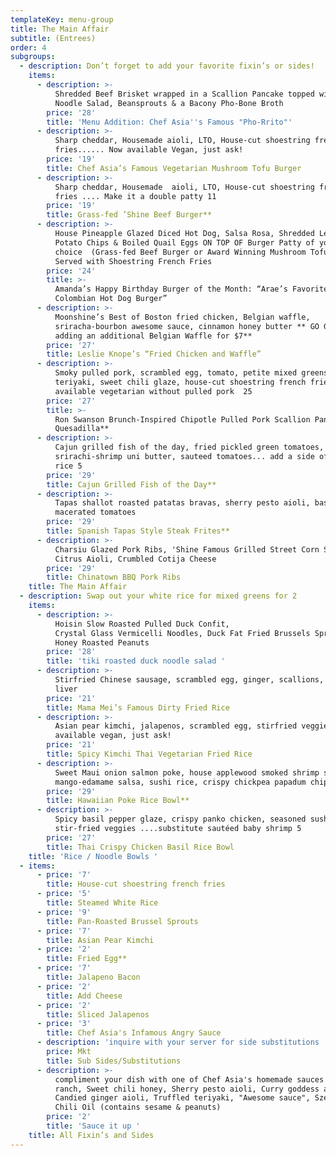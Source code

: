 ```yaml
---
templateKey: menu-group
title: The Main Affair
subtitle: (Entrees)
order: 4
subgroups:
  - description: Don’t forget to add your favorite fixin’s or sides!
    items:
      - description: >-
          Shredded Beef Brisket wrapped in a Scallion Pancake topped with Pho
          Noodle Salad, Beansprouts & a Bacony Pho-Bone Broth             
        price: '28'
        title: 'Menu Addition: Chef Asia''s Famous "Pho-Rrito"'
      - description: >-
          Sharp cheddar, Housemade aioli, LTO, House-cut shoestring french
          fries...... Now available Vegan, just ask!
        price: '19'
        title: Chef Asia’s Famous Vegetarian Mushroom Tofu Burger
      - description: >-
          Sharp cheddar, Housemade  aioli, LTO, House-cut shoestring french
          fries .... Make it a double patty 11
        price: '19'
        title: Grass-fed ’Shine Beef Burger**
      - description: >-
          House Pineapple Glazed Diced Hot Dog, Salsa Rosa, Shredded Lettuce,
          Potato Chips & Boiled Quail Eggs ON TOP OF Burger Patty of your
          choice  (Grass-fed Beef Burger or Award Winning Mushroom Tofu Burger)
          Served with Shoestring French Fries 
        price: '24'
        title: >-
          Amanda’s Happy Birthday Burger of the Month: “Arae’s Favorite
          Colombian Hot Dog Burger”
      - description: >-
          Moonshine’s Best of Boston fried chicken, Belgian waffle,
          sriracha-bourbon awesome sauce, cinnamon honey butter ** GO GRANDE by
          adding an additional Belgian Waffle for $7**
        price: '27'
        title: Leslie Knope’s “Fried Chicken and Waffle”
      - description: >-
          Smoky pulled pork, scrambled egg, tomato, petite mixed greens salad,
          teriyaki, sweet chili glaze, house-cut shoestring french fries...
          available vegetarian without pulled pork  25
        price: '27'
        title: >-
          Ron Swanson Brunch-Inspired Chipotle Pulled Pork Scallion Pancake
          Quesadilla**
      - description: >-
          Cajun grilled fish of the day, fried pickled green tomatoes,
          srirachi-shrimp uni butter, sauteed tomatoes... add a side of white
          rice 5 
        price: '29'
        title: Cajun Grilled Fish of the Day**
      - description: >-
          Tapas shallot roasted patatas bravas, sherry pesto aioli, basil
          macerated tomatoes
        price: '29'
        title: Spanish Tapas Style Steak Frites**
      - description: >-
          Charsiu Glazed Pork Ribs, 'Shine Famous Grilled Street Corn Salad,
          Citrus Aioli, Crumbled Cotija Cheese 
        price: '29'
        title: Chinatown BBQ Pork Ribs
    title: The Main Affair
  - description: Swap out your white rice for mixed greens for 2
    items:
      - description: >-
          Hoisin Slow Roasted Pulled Duck Confit,                           
          Crystal Glass Vermicelli Noodles, Duck Fat Fried Brussels Sprouts,
          Honey Roasted Peanuts  
        price: '28'
        title: 'tiki roasted duck noodle salad '
      - description: >-
          Stirfried Chinese sausage, scrambled egg, ginger, scallions, duck
          liver
        price: '21'
        title: Mama Mei’s Famous Dirty Fried Rice
      - description: >-
          Asian pear kimchi, jalapenos, scrambled egg, stirfried veggies...
          available vegan, just ask! 
        price: '21'
        title: Spicy Kimchi Thai Vegetarian Fried Rice
      - description: >-
          Sweet Maui onion salmon poke, house applewood smoked shrimp salad,
          mango-edamame salsa, sushi rice, crispy chickpea papadum chips
        price: '29'
        title: Hawaiian Poke Rice Bowl**
      - description: >-
          Spicy basil pepper glaze, crispy panko chicken, seasoned sushi rice,
          stir-fried veggies ....substitute sautéed baby shrimp 5  
        price: '27'
        title: Thai Crispy Chicken Basil Rice Bowl
    title: 'Rice / Noodle Bowls '
  - items:
      - price: '7'
        title: House-cut shoestring french fries
      - price: '5'
        title: Steamed White Rice
      - price: '9'
        title: Pan-Roasted Brussel Sprouts
      - price: '7'
        title: Asian Pear Kimchi
      - price: '2'
        title: Fried Egg**
      - price: '7'
        title: Jalapeno Bacon
      - price: '2'
        title: Add Cheese
      - price: '2'
        title: Sliced Jalapenos
      - price: '3'
        title: Chef Asia's Infamous Angry Sauce
      - description: 'inquire with your server for side substitutions '
        price: Mkt
        title: Sub Sides/Substitutions
      - description: >-
          compliment your dish with one of Chef Asia's homemade sauces : Poblano
          ranch, Sweet chili honey, Sherry pesto aioli, Curry goddess aoili,
          Candied ginger aioli, Truffled teriyaki, "Awesome sauce", Szechuan
          Chili Oil (contains sesame & peanuts) 
        price: '2'
        title: 'Sauce it up '
    title: All Fixin’s and Sides
---
```



